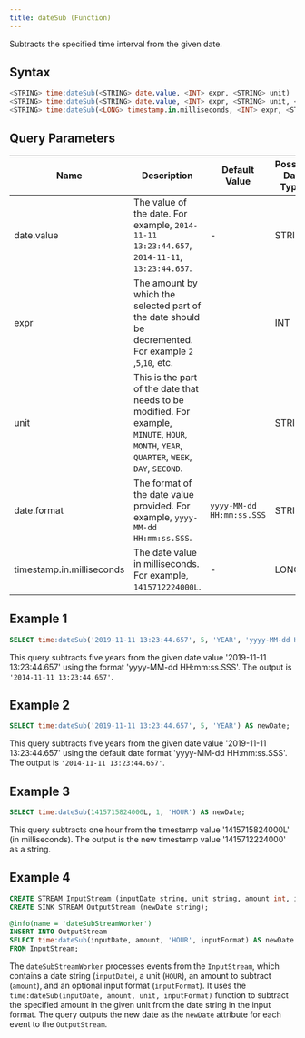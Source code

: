```yaml
---
title: dateSub (Function)
---
```


Subtracts the specified time interval from the given date.

## Syntax

```sql
<STRING> time:dateSub(<STRING> date.value, <INT> expr, <STRING> unit)
<STRING> time:dateSub(<STRING> date.value, <INT> expr, <STRING> unit, <STRING> date.format)
<STRING> time:dateSub(<LONG> timestamp.in.milliseconds, <INT> expr, <STRING> unit)
```

## Query Parameters

| Name | Description | Default Value | Possible Data Types | Optional | Dynamic |
|------|-------------|---------------|--------------------|----------|---------|
| date.value  | The value of the date. For example, `2014-11-11 13:23:44.657`, `2014-11-11`, `13:23:44.657`.      | -   | STRING| Yes      | Yes     |
| expr  | The amount by which the selected part of the date should be decremented. For example `2` ,`5`,`10`, etc.       | | INT   | No       | Yes     |
| unit    | This is the part of the date that needs to be modified. For example, `MINUTE`, `HOUR`, `MONTH`, `YEAR`, `QUARTER`, `WEEK`, `DAY`, `SECOND`. | | STRING| No   | No  |
| date.format | The format of the date value provided. For example, `yyyy-MM-dd HH:mm:ss.SSS`.      | `yyyy-MM-dd HH:mm:ss.SSS` | STRING| Yes      | Yes     |
| timestamp.in.milliseconds | The date value in milliseconds. For example, `1415712224000L`.  | -       | LONG  | Yes      | Yes     |

## Example 1

```sql
SELECT time:dateSub('2019-11-11 13:23:44.657', 5, 'YEAR', 'yyyy-MM-dd HH:mm:ss.SSS') AS newDate;
```

This query subtracts five years from the given date value '2019-11-11 13:23:44.657' using the format 'yyyy-MM-dd HH:mm:ss.SSS'. The output is `'2014-11-11 13:23:44.657'`.

## Example 2

```sql
SELECT time:dateSub('2019-11-11 13:23:44.657', 5, 'YEAR') AS newDate;
```

This query subtracts five years from the given date value '2019-11-11 13:23:44.657' using the default date format 'yyyy-MM-dd HH:mm:ss.SSS'. The output is `'2014-11-11 13:23:44.657'`.

## Example 3

```sql
SELECT time:dateSub(1415715824000L, 1, 'HOUR') AS newDate;
```

This query subtracts one hour from the timestamp value '1415715824000L' (in milliseconds). The output is the new timestamp value '1415712224000' as a string.

## Example 4

```sql
CREATE STREAM InputStream (inputDate string, unit string, amount int, inputFormat string);
CREATE SINK STREAM OutputStream (newDate string);

@info(name = 'dateSubStreamWorker')
INSERT INTO OutputStream
SELECT time:dateSub(inputDate, amount, 'HOUR', inputFormat) AS newDate
FROM InputStream;
```

The `dateSubStreamWorker` processes events from the `InputStream`, which contains a date string (`inputDate`), a unit (`HOUR`), an amount to subtract (`amount`), and an optional input format (`inputFormat`). It uses the `time:dateSub(inputDate, amount, unit, inputFormat)` function to subtract the specified amount in the given unit from the date string in the input format. The query outputs the new date as the `newDate` attribute for each event to the `OutputStream`.

